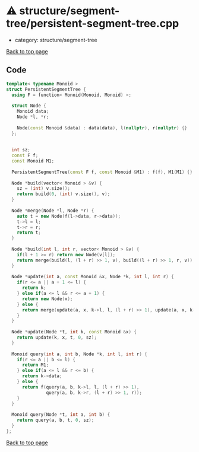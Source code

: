 <!-- mathjax config similar to math.stackexchange -->
<script type="text/javascript" async
  src="https://cdnjs.cloudflare.com/ajax/libs/mathjax/2.7.5/MathJax.js?config=TeX-MML-AM_CHTML">
</script>
<script type="text/x-mathjax-config">
  MathJax.Hub.Config({
    TeX: { equationNumbers: { autoNumber: "AMS" }},
    tex2jax: {
      inlineMath: [ ['$','$'] ],
      processEscapes: true
    },
    "HTML-CSS": { matchFontHeight: false },
    displayAlign: "left",
    displayIndent: "2em"
  });
</script>

<script type="text/javascript" src="https://cdnjs.cloudflare.com/ajax/libs/jquery/3.4.1/jquery.min.js"></script>
<script src="https://cdn.jsdelivr.net/npm/jquery-balloon-js@1.1.2/jquery.balloon.min.js" integrity="sha256-ZEYs9VrgAeNuPvs15E39OsyOJaIkXEEt10fzxJ20+2I=" crossorigin="anonymous"></script>
<script type="text/javascript" src="../../../assets/js/copy-button.js"></script>
<link rel="stylesheet" href="../../../assets/css/copy-button.css" />


# :warning: structure/segment-tree/persistent-segment-tree.cpp
* category: structure/segment-tree


[Back to top page](../../../index.html)



## Code
```cpp
template< typename Monoid >
struct PersistentSegmentTree {
  using F = function< Monoid(Monoid, Monoid) >;
 
  struct Node {
    Monoid data;
    Node *l, *r;
 
    Node(const Monoid &data) : data(data), l(nullptr), r(nullptr) {}
  };
 
 
  int sz;
  const F f;
  const Monoid M1;
 
  PersistentSegmentTree(const F f, const Monoid &M1) : f(f), M1(M1) {}
 
  Node *build(vector< Monoid > &v) {
    sz = (int) v.size();
    return build(0, (int) v.size(), v);
  }
 
  Node *merge(Node *l, Node *r) {
    auto t = new Node(f(l->data, r->data));
    t->l = l;
    t->r = r;
    return t;
  }
 
  Node *build(int l, int r, vector< Monoid > &v) {
    if(l + 1 >= r) return new Node(v[l]);
    return merge(build(l, (l + r) >> 1, v), build((l + r) >> 1, r, v));
  }
 
  Node *update(int a, const Monoid &x, Node *k, int l, int r) {
    if(r <= a || a + 1 <= l) {
      return k;
    } else if(a <= l && r <= a + 1) {
      return new Node(x);
    } else {
      return merge(update(a, x, k->l, l, (l + r) >> 1), update(a, x, k->r, (l + r) >> 1, r));
    }
  }
 
  Node *update(Node *t, int k, const Monoid &x) {
    return update(k, x, t, 0, sz);
  }
 
  Monoid query(int a, int b, Node *k, int l, int r) {
    if(r <= a || b <= l) {
      return M1;
    } else if(a <= l && r <= b) {
      return k->data;
    } else {
      return f(query(a, b, k->l, l, (l + r) >> 1),
               query(a, b, k->r, (l + r) >> 1, r));
    }
  }
 
  Monoid query(Node *t, int a, int b) {
    return query(a, b, t, 0, sz);
  }
};

```

[Back to top page](../../../index.html)

